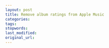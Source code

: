 ```yaml
---
layout: post
title: Remove album ratings from Apple Music
categories:
tags:
stopwords:
last_modified:
original_url: 
---
```


<!--more-->

